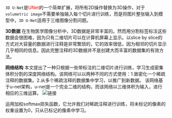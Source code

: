 `3D U-Net`是<font color=#ff0000>UNet</font>的一个简单扩展，将所有2D操作替换为3D操作，对于`volumetric image`不需要单独输入每个切片进行训练，而是将图片整张输入到模型中，`3D U-Net`适用于三维图像分割问题。

**3D数据**
在生物医学图像分析中，3D数据是非常丰富的。然而用分割标签标注这些数据会很困难，因为只有二维切片可以在计算机屏幕上显示。以slice by slice的方式对大容量的数据进行注释是非常繁琐的，它的效率很低，因为相邻的切片显示几乎相同的信息。因此完整注释的3D数据并不是创建大而丰富的数据集的有效方法。

**网络结构**
本文提出了一种只根据一些带标注的二维切片进行训练，学习生成密集体积分割的深度网络结构。该网络可以以两种不同的方式使用：1.致密化一个稀疏注释的数据集。2.从多个稀疏注释的数据集中学习，以推广到新数据。
该网络基于u-net架构，u-net是一个完全二维的结构，而该网络以三维体积为输入，进行相应的三维运算。
![链接](https://img-blog.csdnimg.cn/d2cd0ac3272d490bbb7f4400667a9e71.png?x-oss-process=image/watermark,type_d3F5LXplbmhlaQ,shadow_50,text_Q1NETiBARGVtb27mnpw=,size_20,color_FFFFFF,t_70,g_se,x_16)

运用加权softmax损失函数，它允许我们对稀疏注释进行训练，将未标记的像素的权重设置为0，只从已标记的像素中学习。